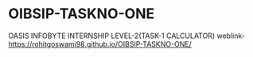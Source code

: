 # OIBSIP-TASKNO-ONE
OASIS INFOBYTE INTERNSHIP LEVEL-2(TASK-1 CALCULATOR) 
weblink- https://rohitgoswami98.github.io/OIBSIP-TASKNO-ONE/

